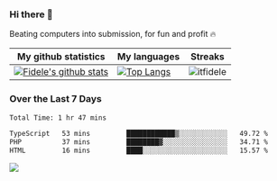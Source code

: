 ### Hi there 👋
<p>Beating computers into submission, for fun and profit 🔥</p>

|My github statistics|My languages|Streaks|
|-|-|-|
|[![Fidele's github stats](https://github-readme-stats.vercel.app/api?username=itfidele&count_private=true&show_icons=true&theme=dark&hide_title=true)](https://github.com/itfidele)|[![Top Langs](https://github-readme-stats.vercel.app/api/top-langs/?username=itfidele&show_icons=true&langs_count=8&theme=dark&layout=compact&hide_title=true)](https://github.com/itfidele)|![itfidele](https://github-readme-streak-stats.herokuapp.com/?user=itfidele&theme=dark)

### Over the Last 7 Days
<!--START_SECTION:waka-->

```txt
Total Time: 1 hr 47 mins

TypeScript   53 mins         ████████████▒░░░░░░░░░░░░   49.72 %
PHP          37 mins         ████████▓░░░░░░░░░░░░░░░░   34.71 %
HTML         16 mins         ████░░░░░░░░░░░░░░░░░░░░░   15.57 %
```

<!--END_SECTION:waka-->



![](https://komarev.com/ghpvc/?username=itfidele)
